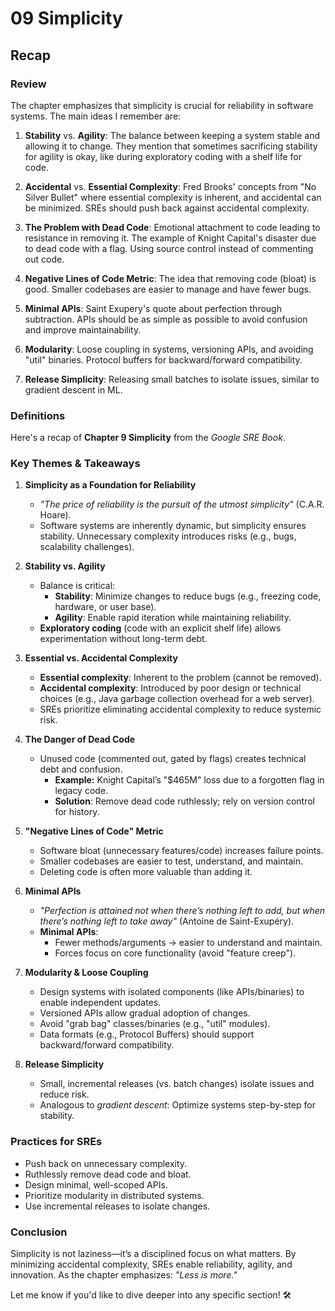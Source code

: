 # 09 Simplicity

## Recap

### Review

The chapter emphasizes that simplicity is crucial for reliability in software systems. The main ideas I remember are:

1. **Stability** vs. **Agility**: The balance between keeping a system stable and allowing it to change. They mention that sometimes sacrificing stability for agility is okay, like during exploratory coding with a shelf life for code.

2. **Accidental** vs. **Essential Complexity**: Fred Brooks' concepts from "No Silver Bullet" where essential complexity is inherent, and accidental can be minimized. SREs should push back against accidental complexity.

3. **The Problem with Dead Code**: Emotional attachment to code leading to resistance in removing it. The example of Knight Capital's disaster due to dead code with a flag. Using source control instead of commenting out code.

4. **Negative Lines of Code Metric**: The idea that removing code (bloat) is good. Smaller codebases are easier to manage and have fewer bugs.

5. **Minimal APIs**: Saint Exupery's quote about perfection through subtraction. APIs should be as simple as possible to avoid confusion and improve maintainability.

6. **Modularity**: Loose coupling in systems, versioning APIs, and avoiding "util" binaries. Protocol buffers for backward/forward compatibility.

7. **Release Simplicity**: Releasing small batches to isolate issues, similar to gradient descent in ML.

### Definitions

Here's a recap of **Chapter 9 Simplicity** from the _Google SRE Book_.

### **Key Themes & Takeaways**

1. **Simplicity as a Foundation for Reliability**

   - _"The price of reliability is the pursuit of the utmost simplicity"_ (C.A.R. Hoare).
   - Software systems are inherently dynamic, but simplicity ensures stability. Unnecessary complexity introduces risks (e.g., bugs, scalability challenges).

2. **Stability vs. Agility**

   - Balance is critical:
     - **Stability**: Minimize changes to reduce bugs (e.g., freezing code, hardware, or user base).
     - **Agility**: Enable rapid iteration while maintaining reliability.
   - **Exploratory coding** (code with an explicit shelf life) allows experimentation without long-term debt.

3. **Essential vs. Accidental Complexity**

   - **Essential complexity**: Inherent to the problem (cannot be removed).
   - **Accidental complexity**: Introduced by poor design or technical choices (e.g., Java garbage collection overhead for a web server).
   - SREs prioritize eliminating accidental complexity to reduce systemic risk.

4. **The Danger of Dead Code**

   - Unused code (commented out, gated by flags) creates technical debt and confusion.
     - **Example:** Knight Capital’s "$465M" loss due to a forgotten flag in legacy code.
     - **Solution**: Remove dead code ruthlessly; rely on version control for history.

5. **"Negative Lines of Code" Metric**

   - Software bloat (unnecessary features/code) increases failure points.
   - Smaller codebases are easier to test, understand, and maintain.
   - Deleting code is often more valuable than adding it.

6. **Minimal APIs**

   - _"Perfection is attained not when there’s nothing left to add, but when there’s nothing left to take away"_ (Antoine de Saint-Exupéry).
   - **Minimal APIs**:
     - Fewer methods/arguments → easier to understand and maintain.
     - Forces focus on core functionality (avoid "feature creep").

7. **Modularity & Loose Coupling**

   - Design systems with isolated components (like APIs/binaries) to enable independent updates.
   - Versioned APIs allow gradual adoption of changes.
   - Avoid "grab bag" classes/binaries (e.g., "util" modules).
   - Data formats (e.g., Protocol Buffers) should support backward/forward compatibility.

8. **Release Simplicity**

   - Small, incremental releases (vs. batch changes) isolate issues and reduce risk.
   - Analogous to _gradient descent_: Optimize systems step-by-step for stability.

### **Practices for SREs**

- Push back on unnecessary complexity.
- Ruthlessly remove dead code and bloat.
- Design minimal, well-scoped APIs.
- Prioritize modularity in distributed systems.
- Use incremental releases to isolate changes.

### **Conclusion**

Simplicity is not laziness—it’s a disciplined focus on what matters. By minimizing accidental complexity, SREs enable reliability, agility, and innovation. As the chapter emphasizes: _"Less is more."_

Let me know if you'd like to dive deeper into any specific section! 🛠️
